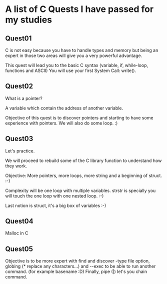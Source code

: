 # A list of C Quests I have passed for my studies

## Quest01

C is not easy because you have to handle types and memory but being an expert in those two areas will give you a very powerful advantage.

This quest will lead you to the basic C syntax (variable, if, while-loop, functions and ASCII)
You will use your first System Call: write().

## Quest02

What is a pointer?

A variable which contain the address of another variable.

Objective of this quest is to discover pointers and starting to have some experience with pointers.
We will also do some loop. :)

## Quest03

Let's practice.

We will proceed to rebuild some of the C library function to understand how they work.

Objective:
More pointers, more loops, more string and a beginning of struct. :-)

Complexity will be one loop with multiple variables.
strstr is specially you will touch the one loop with one nested loop. :-)

Last notion is struct, it's a big box of variables :-)

## Quest04

Malloc in C

## Quest05

Objective is to be more expert with find and discover -type file option, globing (* replace any characters...) and --exec to be able to run another command. (for example basename :D)
Finally, pipe (|) let's you chain command.


